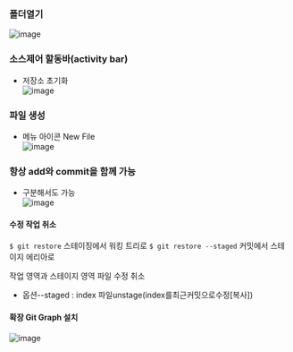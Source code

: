 ### 폴더열기 

![image](https://github.com/user-attachments/assets/86f371d1-de45-41b0-a10d-7c099d903937)

### 소스제어 할동바(activity bar)  
- 저장소 초기화  
![image](https://github.com/user-attachments/assets/5e9cda1f-9801-472d-9f27-2ffd036b1731)


### 파일 생성
- 메뉴 아이콘 New File  
![image](https://github.com/user-attachments/assets/27e6c5bf-6650-412b-a3b2-2282bbdb9389)

### 항상 add와 commit을 함께 가능  
- 구분해서도 가능  
![image](https://github.com/user-attachments/assets/5bab0b86-7ca6-4a8a-a88e-d013c097b756)


#### 수정 작업 취소
`$ git restore` 
스테이징에서 워킹 트리로 
`$ git restore --staged`
커밋에서 스테이지 에리아로

작업 영역과 스테이지 영역 파일 수정 취소
- 옵션--staged : index 파일unstage(index를최근커밋으로수정[복사])


#### 확장 Git Graph 설치
![image](https://github.com/user-attachments/assets/653a4f60-0f79-4610-85a6-55fe287be69c)


